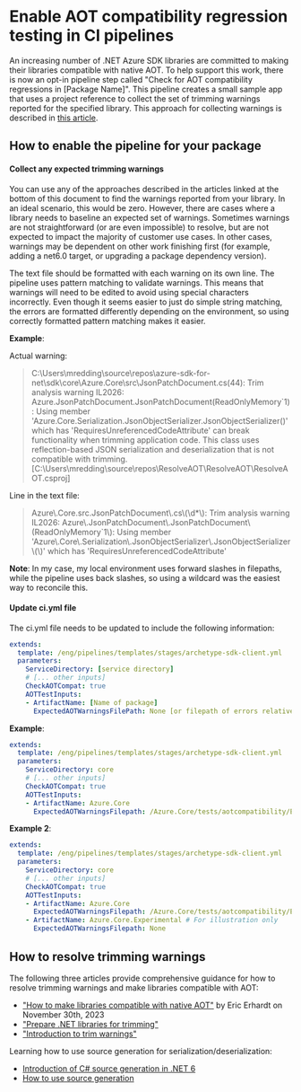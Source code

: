 # Enable AOT compatibility regression testing in CI pipelines

An increasing number of .NET Azure SDK libraries are committed to making their libraries compatible with native AOT. To help support this work, there is now an opt-in pipeline step called "Check for AOT compatibility regressions in \[Package Name\]". This pipeline creates a small sample app that uses a project reference to collect the set of trimming warnings reported for the specified library. This approach for collecting warnings is described in [this article](https://learn.microsoft.com/dotnet/core/deploying/trimming/prepare-libraries-for-trimming?pivots=dotnet-8-0#show-all-warnings-with-test-app).

## How to enable the pipeline for your package
#### Collect any expected trimming warnings

You can use any of the approaches described in the articles linked at the bottom of this document to find the warnings reported from your library. In an ideal scenario, this would be zero. However, there are cases where a library needs to baseline an expected set of warnings. Sometimes warnings are not straightforward \(or are even impossible\) to resolve, but are not expected to impact the majority of customer use cases. In other cases, warnings may be dependent on other work finishing first (for example, adding a net6.0 target, or upgrading a package dependency version).

The text file should be formatted with each warning on its own line. The pipeline uses pattern matching to validate warnings. This means that warnings will need to be edited to avoid using special characters incorrectly. Even though it seems easier to just do simple string matching, the errors are formatted differently depending on the environment, so using correctly formatted pattern matching makes it easier.

**Example**:

Actual warning:
> C:\Users\mredding\source\repos\azure-sdk-for-net\sdk\core\Azure.Core\src\JsonPatchDocument.cs(44): Trim analysis warning IL2026: Azure.JsonPatchDocument.JsonPatchDocument(ReadOnlyMemory`1<Byte>): Using member 'Azure.Core.Serialization.JsonObjectSerializer.JsonObjectSerializer()' which has 'RequiresUnreferencedCodeAttribute' can break functionality when trimming application code. This class uses reflection-based JSON serialization and deserialization that is not compatible with trimming. [C:\Users\mredding\source\repos\ResolveAOT\ResolveAOT\ResolveAOT.csproj]

Line in the text file:
> Azure\\.Core.src.JsonPatchDocument\\.cs\\(\\d*\\): Trim analysis warning IL2026: Azure\\.JsonPatchDocument\\.JsonPatchDocument\\(ReadOnlyMemory`1<Byte>\\): Using member 'Azure\\.Core\\.Serialization\\.JsonObjectSerializer\\.JsonObjectSerializer\\(\\)' which has 'RequiresUnreferencedCodeAttribute'

**Note**: In my case, my local environment uses forward slashes in filepaths, while the pipeline uses back slashes, so using a wildcard was the easiest way to reconcile this.

#### Update ci.yml file

The ci.yml file needs to be updated to include the following information:
```yml
extends:
  template: /eng/pipelines/templates/stages/archetype-sdk-client.yml
  parameters:
    ServiceDirectory: [service directory]
    # [... other inputs]
    CheckAOTCompat: true
    AOTTestInputs:
    - ArtifactName: [Name of package]
      ExpectedAOTWarningsFilePath: None [or filepath of errors relative to the service directory]
```

**Example**:
```yml
extends:
  template: /eng/pipelines/templates/stages/archetype-sdk-client.yml
  parameters:
    ServiceDirectory: core
    # [... other inputs]
    CheckAOTCompat: true
    AOTTestInputs:
    - ArtifactName: Azure.Core
      ExpectedAOTWarningsFilepath: /Azure.Core/tests/aotcompatibility/ExpectedAotWarnings.txt
```
**Example 2**:
```yml
extends:
  template: /eng/pipelines/templates/stages/archetype-sdk-client.yml
  parameters:
    ServiceDirectory: core
    # [... other inputs]
    CheckAOTCompat: true
    AOTTestInputs:
    - ArtifactName: Azure.Core
      ExpectedAOTWarningsFilepath: /Azure.Core/tests/aotcompatibility/ExpectedAotWarnings.txt
    - ArtifactName: Azure.Core.Experimental # For illustration only
      ExpectedAOTWarningsFilepath: None
```

## How to resolve trimming warnings
The following three articles provide comprehensive guidance for how to resolve trimming warnings and make libraries compatible with AOT:
- ["How to make libraries compatible with native AOT"](https://devblogs.microsoft.com/dotnet/creating-aot-compatible-libraries/) by Eric Erhardt on November 30th, 2023
- ["Prepare .NET libraries for trimming"](https://learn.microsoft.com/dotnet/core/deploying/trimming/prepare-libraries-for-trimming)
- ["Introduction to trim warnings"](https://learn.microsoft.com/dotnet/core/deploying/trimming/fixing-warnings)

Learning how to use source generation for serialization/deserialization:
- [Introduction of C# source generation in .NET 6](https://devblogs.microsoft.com/dotnet/try-the-new-system-text-json-source-generator/)
- [How to use source generation](https://learn.microsoft.com/dotnet/standard/serialization/system-text-json/source-generation)
